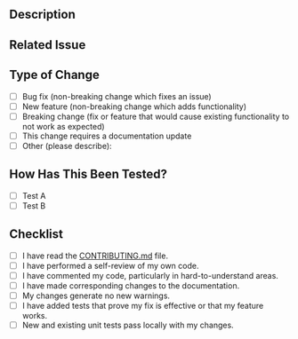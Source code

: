 <!--
Thank you for your contribution! Please provide a clear and concise description of your pull request.
-->

## Description

<!-- What does this PR do? Why is it needed? -->

## Related Issue

<!-- If your PR fixes an open issue, please link to it here. -->
<!-- Ex: Fixes #123 -->

## Type of Change

<!-- Please check the one that applies to your PR. -->

-   [ ] Bug fix (non-breaking change which fixes an issue)
-   [ ] New feature (non-breaking change which adds functionality)
-   [ ] Breaking change (fix or feature that would cause existing functionality to not work as expected)
-   [ ] This change requires a documentation update
-   [ ] Other (please describe):

## How Has This Been Tested?

<!-- Please describe the tests that you ran to verify your changes. -->

-   [ ] Test A
-   [ ] Test B

## Checklist

-   [ ] I have read the [CONTRIBUTING.md](./CONTRIBUTING.md) file.
-   [ ] I have performed a self-review of my own code.
-   [ ] I have commented my code, particularly in hard-to-understand areas.
-   [ ] I have made corresponding changes to the documentation.
-   [ ] My changes generate no new warnings.
-   [ ] I have added tests that prove my fix is effective or that my feature works.
-   [ ] New and existing unit tests pass locally with my changes.
